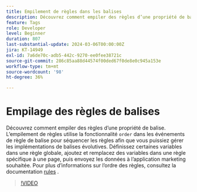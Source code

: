 ```yaml
---
title: Empilement de règles dans les balises
description: Découvrez comment empiler des règles d’une propriété de balise. L’empilement de règles utilise la fonction d’ordre dans les événements de règle de balise pour séquencer les règles afin que vous puissiez gérer les implémentations de balises évolutives.
feature: Tags
role: Developer
level: Beginner
duration: 807
last-substantial-update: 2024-03-06T00:00:00Z
jira: KT-14949
exl-id: 7a6de70c-adb5-442c-9270-ee0fee38721c
source-git-commit: 286c85aa88d44574f00ded67f0de8e0c945a153e
workflow-type: tm+mt
source-wordcount: '98'
ht-degree: 36%

---
```


# Empilage des règles de balises

Découvrez comment empiler des règles d’une propriété de balise. L’empilement de règles utilise la fonctionnalité `order` dans les événements de règle de balise pour séquencer les règles afin que vous puissiez gérer les implémentations de balises évolutives. Définissez certaines variables dans une règle globale, ajoutez et remplacez des variables dans une règle spécifique à une page, puis envoyez les données à l’application marketing souhaitée. Pour plus d’informations sur l’ordre des règles, consultez la documentation [rules](https://experienceleague.adobe.com/docs/experience-platform/tags/ui/rules.html#rule-ordering) .

>[!VIDEO](https://video.tv.adobe.com/v/3427710/?learn=on&enablevpops)
